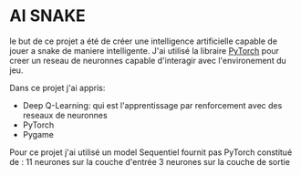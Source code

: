 # AI SNAKE

le but de ce projet a été de créer une intelligence artificielle capable de jouer a snake de maniere intelligente.
J'ai utilisé la libraire [PyTorch](https://pytorch.org/) pour creer un reseau de neuronnes capable d'interagir
avec l'environement du jeu.

Dans ce projet j'ai appris:

* Deep Q-Learning: qui est l'apprentissage par renforcement avec des reseaux de neuronnes
* PyTorch
* Pygame

Pour ce projet j'ai utilisé un model Sequentiel fournit pas PyTorch constitué de :
11 neurones sur la couche d'entrée
3 neurones sur la couche de sortie 
